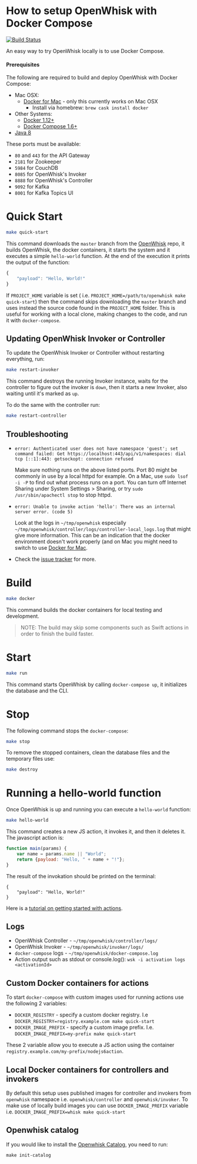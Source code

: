 # How to setup OpenWhisk with Docker Compose

[![Build Status](https://travis-ci.org/apache/incubator-openwhisk-devtools.svg?branch=master)](https://travis-ci.org/apache/incubator-openwhisk-devtools)

An easy way to try OpenWhisk locally is to use Docker Compose.

#### Prerequisites

The following are required to build and deploy OpenWhisk with Docker Compose:

- Mac OSX:
    - [Docker for Mac](https://www.docker.com/docker-mac) - only this currently works on Mac OSX
      + Install via homebrew: `brew cask install docker`
- Other Systems:
    - [Docker 1.12+](https://www.docker.com/products/docker)
    - [Docker Compose 1.6+](https://docs.docker.com/compose/install/)
- [Java 8](http://www.oracle.com/technetwork/java/javase/downloads/index.html)

These ports must be available:

- `80` and `443` for the API Gateway
- `2181` for Zookeeper
- `5984` for CouchDB
- `8085` for OpenWhisk's Invoker
- `8888` for OpenWhisk's Controller
- `9092` for Kafka
- `8001` for Kafka Topics UI

# Quick Start

```bash
make quick-start
```

This command downloads the `master` branch from the [OpenWhisk](https://github.com/openwhisk/openwhisk) repo, it  builds OpenWhisk, the docker containers, it starts the system and it executes a simple `hello-world` function.
At the end of the execution it prints the output of the function:
```javascript
{
    "payload": "Hello, World!"
}
```

If `PROJECT_HOME` variable is set ( i.e. `PROJECT_HOME=/path/to/openwhisk make quick-start`)
then the command skips downloading the `master` branch and uses instead the source code found in the `PROJECT_HOME` folder.
This is useful for working with a local clone, making changes to the code, and run it with `docker-compose`.

## Updating OpenWhisk Invoker or Controller

To update the OpenWhisk Invoker or Controller without restarting everything, run:

```bash
make restart-invoker
```
This command destroys the running Invoker instance, waits for the controller to figure out the invoker is `down`, then it starts a new Invoker, also waiting until it's marked as `up`.

To do the same with the controller run:

```bash
make restart-controller
```


## Troubleshooting

* ```error: Authenticated user does not have namespace 'guest'; set command failed: Get https://localhost:443/api/v1/namespaces: dial tcp [::1]:443: getsockopt: connection refused```

  Make sure nothing runs on the above listed ports. Port 80 might be commonly in use by a local httpd for example. On a Mac, use `sudo lsof -i -P` to find out what process runs on a port. You can turn off Internet Sharing under System Settings > Sharing, or try `sudo /usr/sbin/apachectl stop` to stop httpd.

* ```error: Unable to invoke action 'hello': There was an internal server error. (code 5)```

  Look at the logs in `~/tmp/openwhisk` especially `~/tmp/openwhisk/controller/logs/controller-local_logs.log` that might give more information. This can be an indication that the docker environment doesn't work properly (and on Mac you might need to switch to use [Docker for Mac](https://www.docker.com/docker-mac).

* Check the [issue tracker](https://github.com/apache/incubator-openwhisk-devtools/issues) for more.

# Build

```bash
make docker
```

This command builds the docker containers for local testing and development.

> NOTE: The build may skip some components such as Swift actions in order to finish the build faster.

# Start

```bash
make run
```

This command starts OpenWhisk by calling `docker-compose up`, it initializes the database and the CLI.

# Stop

The following command stops the `docker-compose`:

```bash
make stop
```

To remove the stopped containers, clean the database files and the temporary files use:

 ```bash
 make destroy
 ```

# Running a hello-world function

Once OpenWhisk is up and running you can execute a `hello-world` function:

```bash
make hello-world
```

This command creates a new JS action, it invokes it, and then it deletes it.
  The javascript action is:
```javascript
function main(params) {
    var name = params.name || "World";
    return {payload: "Hello, " + name + "!"};
}
```
The result of the invokation should be printed on the terminal:
```
{
    "payload": "Hello, World!"
}
```

Here is a [tutorial on getting started with actions](https://github.com/IBM-Bluemix/openwhisk-workshops/tree/master/bootcamp#start-your-engines).

## Logs

- OpenWhisk Controller - `~/tmp/openwhisk/controller/logs/`
- OpenWhisk Invoker - `~/tmp/openwhisk/invoker/logs/`
- `docker-compose` logs - `~/tmp/openwhisk/docker-compose.log`
- Action output such as stdout or console.log(): `wsk -i activation logs <activationId>`


## Custom Docker containers for actions

To start `docker-compose` with custom images used for running actions use the following 2 variables:

- `DOCKER_REGISTRY` - specify a custom docker registry. I.e ```DOCKER_REGISTRY=registry.example.com make quick-start```
- `DOCKER_IMAGE_PREFIX` - specify a custom image prefix. I.e. ```DOCKER_IMAGE_PREFIX=my-prefix make quick-start```

These 2 variable allow you to execute a JS action using the container `registry.example.com/my-prefix/nodejs6action`.

## Local Docker containers for controllers and invokers

By default this setup uses published images for controller and invokers from `openwhisk` namespace i.e. 
`openwhisk/controller` and `openwhisk/invoker`. To make use of locally build images you can use `DOCKER_IMAGE_PREFIX`
variable i.e. `DOCKER_IMAGE_PREFIX=whisk make quick-start`

## Openwhisk catalog

If you would like to install the [Openwhisk Catalog](https://github.com/apache/incubator-openwhisk-catalog),
you need to run:

```
make init-catalog
```
